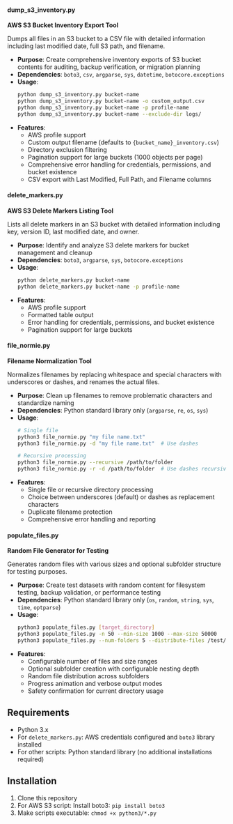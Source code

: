 
#### dump_s3_inventory.py
**AWS S3 Bucket Inventory Export Tool**

Dumps all files in an S3 bucket to a CSV file with detailed information including last modified date, full S3 path, and filename.

- **Purpose**: Create comprehensive inventory exports of S3 bucket contents for auditing, backup verification, or migration planning
- **Dependencies**: `boto3`, `csv`, `argparse`, `sys`, `datetime`, `botocore.exceptions`
- **Usage**: 
  ```bash
  python dump_s3_inventory.py bucket-name
  python dump_s3_inventory.py bucket-name -o custom_output.csv
  python dump_s3_inventory.py bucket-name -p profile-name
  python dump_s3_inventory.py bucket-name --exclude-dir logs/
  ```
- **Features**:
  - AWS profile support
  - Custom output filename (defaults to `{bucket_name}_inventory.csv`)
  - Directory exclusion filtering
  - Pagination support for large buckets (1000 objects per page)
  - Comprehensive error handling for credentials, permissions, and bucket existence
  - CSV export with Last Modified, Full Path, and Filename columns

#### delete_markers.py
**AWS S3 Delete Markers Listing Tool**

Lists all delete markers in an S3 bucket with detailed information including key, version ID, last modified date, and owner.

- **Purpose**: Identify and analyze S3 delete markers for bucket management and cleanup
- **Dependencies**: `boto3`, `argparse`, `sys`, `botocore.exceptions`
- **Usage**: 
  ```bash
  python delete_markers.py bucket-name
  python delete_markers.py bucket-name -p profile-name
  ```
- **Features**:
  - AWS profile support
  - Formatted table output
  - Error handling for credentials, permissions, and bucket existence
  - Pagination support for large buckets

#### file_normie.py
**Filename Normalization Tool**

Normalizes filenames by replacing whitespace and special characters with underscores or dashes, and renames the actual files.

- **Purpose**: Clean up filenames to remove problematic characters and standardize naming
- **Dependencies**: Python standard library only (`argparse`, `re`, `os`, `sys`)
- **Usage**:
  ```bash
  # Single file
  python3 file_normie.py "my file name.txt"
  python3 file_normie.py -d "my file name.txt"  # Use dashes
  
  # Recursive processing
  python3 file_normie.py --recursive /path/to/folder
  python3 file_normie.py -r -d /path/to/folder  # Use dashes recursively
  ```
- **Features**:
  - Single file or recursive directory processing
  - Choice between underscores (default) or dashes as replacement characters
  - Duplicate filename protection
  - Comprehensive error handling and reporting

#### populate_files.py
**Random File Generator for Testing**

Generates random files with various sizes and optional subfolder structure for testing purposes.

- **Purpose**: Create test datasets with random content for filesystem testing, backup validation, or performance testing
- **Dependencies**: Python standard library only (`os`, `random`, `string`, `sys`, `time`, `optparse`)
- **Usage**:
  ```bash
  python3 populate_files.py [target_directory]
  python3 populate_files.py -n 50 --min-size 1000 --max-size 50000
  python3 populate_files.py --num-folders 5 --distribute-files /test/directory
  ```
- **Features**:
  - Configurable number of files and size ranges
  - Optional subfolder creation with configurable nesting depth
  - Random file distribution across subfolders
  - Progress animation and verbose output modes
  - Safety confirmation for current directory usage

## Requirements

- Python 3.x
- For `delete_markers.py`: AWS credentials configured and `boto3` library installed
- For other scripts: Python standard library (no additional installations required)

## Installation

1. Clone this repository
2. For AWS S3 script: Install boto3: `pip install boto3`
3. Make scripts executable: `chmod +x python3/*.py`
